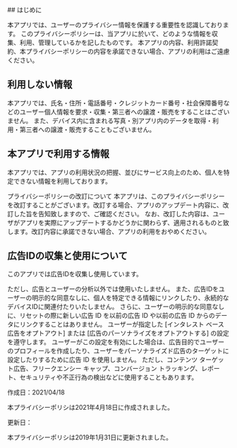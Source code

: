 <link href="./pages.css" rel="stylesheet"></link>
## はじめに

本アプリでは、ユーザーのプライバシー情報を保護する重要性を認識しております。
このプライバシーポリシーは、当アプリに於いて、どのような情報を収集、利用、管理しているかを記したものです。
本アプリの内容、利用許諾契約、本プライバシーポリシーの内容を承諾できない場合、アプリの利用はご遠慮ください。

## 利用しない情報

本アプリでは、氏名・住所・電話番号・クレジットカード番号・社会保障番号などのユーザー個人情報を要求・収集・第三者への譲渡・販売をすることはございません。
また、デバイス内に含まれる写真・別アプリ内のデータを取得・利用・第三者への譲渡・販売することもございません。

## 本アプリで利用する情報

本アプリでは、アプリの利用状況の把握、並びにサービス向上のため、個人を特定できない情報を利用しております。

プライバシーポリシーの改訂について
本アプリは、このプライバシーポリシーを改訂することがございます。改訂する場合、アプリのアップデート内容に、改訂した旨を告知致しますので、ご確認ください。
なお、改訂した内容は、ユーザがアプリを実際にアップデートするかどうかに関わらず、適用されるものと致します。改訂内容に承諾できない場合、アプリの利用をおやめください。

## 広告IDの収集と使用について

このアプリでは広告IDを収集し使用しています。

ただし、広告とユーザーの分析以外では使用いたしません。
また、広告IDをユーザーの明示的な同意なしに、個人を特定できる情報にリンクしたり、永続的なデバイスIDに関連付たりいたしません。
さらに、ユーザーの明示的な同意なしに、リセットの際に新しい広告 ID を以前の広告 ID や以前の広告 ID からのデータにリンクすることはありません。
ユーザーが指定した [インタレスト ベース広告をオプトアウト] または [広告のパーソナライズをオプトアウトする] の設定を遵守します。
ユーザーがこの設定を有効にした場合は、広告目的でユーザーのプロフィールを作成したり、ユーザーをパーソナライズド広告のターゲットに設定したりするために広告 ID を使用しません。
ただし、コンテンツ ターゲット広告、フリークエンシー キャップ、コンバージョン トラッキング、レポート、セキュリティや不正行為の検出などに使用することもあります。

作成日：2021/04/18

本プライバシーポリシは2021年4月18日に作成されました。

更新日：

本プライバシーポリシは2019年1月31日に更新されました。